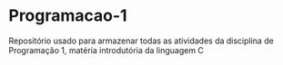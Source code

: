 # Programacao-1
Repositório usado para armazenar todas as atividades da disciplina de Programação 1, matéria introdutória da linguagem C
